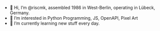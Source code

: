 - 👋 Hi, I’m @riscmk, assembled 1986 in West-Berlin, operating in Lübeck, Germany.
- 👀 I’m interested in Python Programming, JS, OpenAPI, Pixel Art
- 🌱 I’m currently learning new stuff every day.


<!---
riscmk/riscmk is a ✨ special ✨ repository because its `README.md` (this file) appears on your GitHub profile.
You can click the Preview link to take a look at your changes.
--->

